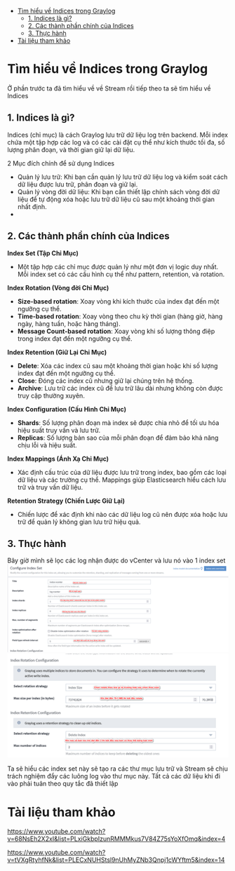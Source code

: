 - [Tìm hiểu về Indices trong Graylog](#tìm-hiểu-về-indices-trong-graylog)
  - [1. Indices là gì?](#1-indices-là-gì)
  - [2. Các thành phần chính của Indices](#2-các-thành-phần-chính-của-indices)
  - [3. Thực hành](#3-thực-hành)
- [Tài liệu tham khảo](#tài-liệu-tham-khảo)
# Tìm hiểu về Indices trong Graylog
Ở phần trước ta đã tìm hiểu về về Stream rồi tiếp theo ta sẽ tìm hiểu về Indices 
## 1. Indices là gì?
Indices (chỉ mục) là cách Graylog lưu trữ dữ liệu log trên backend. Mỗi index chứa một tập hợp các log và có các cài đặt cụ thể như kích thước tối đa, số lượng phân đoạn, và thời gian giữ lại dữ liệu.

2 Mục đích chính để sử dụng Indices
-  Quản lý lưu trữ: Khi bạn cần quản lý lưu trữ dữ liệu log và kiểm soát cách dữ liệu được lưu trữ, phân đoạn và giữ lại.
-  Quản lý vòng đời dữ liệu: Khi bạn cần thiết lập chính sách vòng đời dữ liệu để tự động xóa hoặc lưu trữ dữ liệu cũ sau một khoảng thời gian nhất định.
-  
## 2. Các thành phần chính của Indices
**Index Set (Tập Chỉ Mục)**

- Một tập hợp các chỉ mục được quản lý như một đơn vị logic duy nhất. Mỗi index set có các cấu hình cụ thể như pattern, retention, và rotation.

**Index Rotation (Vòng đời Chỉ Mục)**

- **Size-based rotation**: Xoay vòng khi kích thước của index đạt đến một ngưỡng cụ thể.
- **Time-based rotation**: Xoay vòng theo chu kỳ thời gian (hàng giờ, hàng ngày, hàng tuần, hoặc hàng tháng).
- **Message Count-based rotation**: Xoay vòng khi số lượng thông điệp trong index đạt đến một ngưỡng cụ thể.

**Index Retention (Giữ Lại Chỉ Mục)**

- **Delete**: Xóa các index cũ sau một khoảng thời gian hoặc khi số lượng index đạt đến một ngưỡng cụ thể.
- **Close**: Đóng các index cũ nhưng giữ lại chúng trên hệ thống.
- **Archive**: Lưu trữ các index cũ để lưu trữ lâu dài nhưng không còn được truy cập thường xuyên.

**Index Configuration (Cấu Hình Chỉ Mục)**

- **Shards**: Số lượng phân đoạn mà index sẽ được chia nhỏ để tối ưu hóa hiệu suất truy vấn và lưu trữ.
- **Replicas**: Số lượng bản sao của mỗi phân đoạn để đảm bảo khả năng chịu lỗi và hiệu suất.

**Index Mappings (Ánh Xạ Chỉ Mục)**

- Xác định cấu trúc của dữ liệu được lưu trữ trong index, bao gồm các loại dữ liệu và các trường cụ thể. Mappings giúp Elasticsearch hiểu cách lưu trữ và truy vấn dữ liệu.

**Retention Strategy (Chiến Lược Giữ Lại)**

- Chiến lược để xác định khi nào các dữ liệu log cũ nên được xóa hoặc lưu trữ để quản lý không gian lưu trữ hiệu quả.

## 3. Thực hành
Bây giờ mình sẽ lọc các log nhận được do vCenter và lưu nó vào 1 index set
![alt text](anh/Screenshot_30.png)
![alt text](anh/Screenshot_31.png)

Ta sẽ hiểu các index set này sẽ tạo ra các thư mục lưu trữ và Stream sẽ chịu trách nghiệm đẩy các luông log vào thư mục này. Tất cả các dữ liệu khi đi vào phải tuân theo quy tắc đã thiết lập

# Tài liệu tham khảo
https://www.youtube.com/watch?v=68NsEh2X2xI&list=PLxiGkbpIzunRMMMkus7V84Z75sYoXfOmq&index=4

https://www.youtube.com/watch?v=tVXgRtyhfNk&list=PLECxNUHStsl9nUhMyZNb3Qnpj1cWYftm5&index=14
